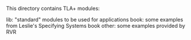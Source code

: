 This directory contains TLA+ modules:

lib: "standard" modules to be used for applications
book: some examples from Leslie's Specifying Systems book
other: some examples provided by RVR
